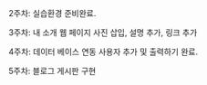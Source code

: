 2주차: 실습환경 준비완료.

3주차: 내 소개 웹 페이지 사진 삽입, 설명 추가, 링크 추가

4주차: 데이터 베이스 연동
사용자 추가 및 출력하기 완료.

5주차: 블로그 게시판 구현